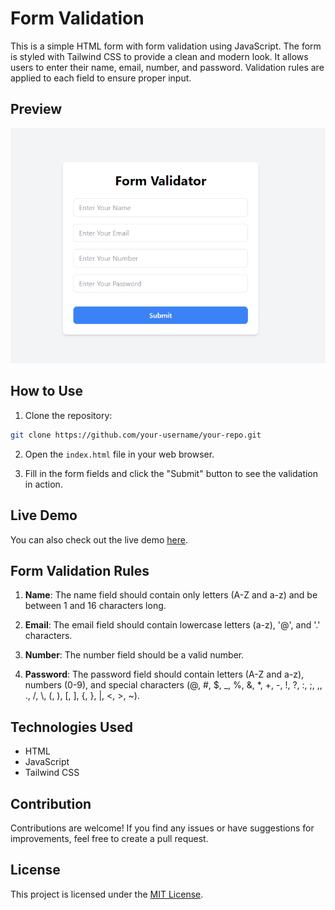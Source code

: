 # Form Validation 

This is a simple HTML form with form validation using JavaScript. The form is styled with Tailwind CSS to provide a clean and modern look. It allows users to enter their name, email, number, and password. Validation rules are applied to each field to ensure proper input.

## Preview

![Form Validation](Preview.png)

## How to Use

1. Clone the repository:

```bash
git clone https://github.com/your-username/your-repo.git
```

2. Open the `index.html` file in your web browser.

3. Fill in the form fields and click the "Submit" button to see the validation in action.

## Live Demo

You can also check out the live demo [here](https://your-username.github.io/your-repo/).

## Form Validation Rules

1. **Name**: The name field should contain only letters (A-Z and a-z) and be between 1 and 16 characters long.

2. **Email**: The email field should contain lowercase letters (a-z), '@', and '.' characters.

3. **Number**: The number field should be a valid number.

4. **Password**: The password field should contain letters (A-Z and a-z), numbers (0-9), and special characters (@, #, $, _, %, &, *, +, -, !, ?, :, ;, ,, ., /, \\, (, ), [, ], {, }, |, <, >, ~).

## Technologies Used

- HTML
- JavaScript
- Tailwind CSS

## Contribution

Contributions are welcome! If you find any issues or have suggestions for improvements, feel free to create a pull request.

## License

This project is licensed under the [MIT License](LICENSE).
